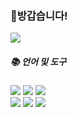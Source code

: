 ### 👋방갑습니다!
<a href="https://www.notion.so/sunjuhyeon/5e666da0df164381a973e5f8d14dd3fb?pvs=4" target="_blank"><img src="https://img.shields.io/badge/Notion-FFFFFF?style=flat-square&logo=Notion&logoColor=000000&link=https://www.notion.so/sunjuhyeon/5e666da0df164381a973e5f8d14dd3fb?pvs=4"/></a>
<br/>
<div><h5>📚 언어 및 도구</h1></div>
<img src="https://img.shields.io/badge/javascript-F7DF1E?style=flat-square&logo=javascript&logoColor=white"/>
<img src="https://img.shields.io/badge/react-61DAFB?style=flat-square&logo=react&logoColor=white"/>
<img src="https://img.shields.io/badge/vuedotjs-4FC08D?style=flat-square&logo=vuedotjs&logoColor=white"/></br>
<img src="https://img.shields.io/badge/javascript-F7DF1E?style=flat-square&logo=javascript&logoColor=white"/>
<img src="https://img.shields.io/badge/javascript-F7DF1E?style=flat-square&logo=javascript&logoColor=white"/>
<img src="https://img.shields.io/badge/javascript-F7DF1E?style=flat-square&logo=javascript&logoColor=white"/>
<!--
**Sunjuhyeon/Sunjuhyeon** is a ✨ _special_ ✨ repository because its `README.md` (this file) appears on your GitHub profile.

Here are some ideas to get you started:

- 🔭 I’m currently working on ...
- 🌱 I’m currently learning ...
- 👯 I’m looking to collaborate on ...
- 🤔 I’m looking for help with ...
- 💬 Ask me about ...
- 📫 How to reach me: ...
- 😄 Pronouns: ...
- ⚡ Fun fact: ...
-->
